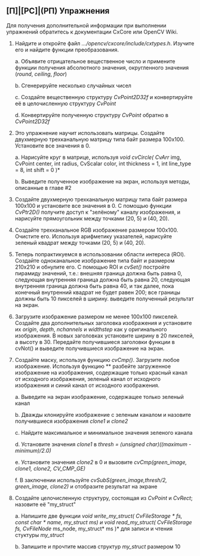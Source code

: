 ## [П]|[РС]|(РП) Упражнения

Для получения дополнительной информации при выполнении упражнений обратитесь к документации CxCore или OpenCV Wiki.

1. Найдите и откройте файл *.../opencv/cxcore/include/cxtypes.h*. Изучите его и найдите функции преобразования.

	a. Объявите отрицательное вещественное число и примените функции получения абсолютного значения, округленного значения (*round*, *ceiling*, *floor*)

	b. Сгенерируйте несколько случайных чисел

	c. Создайте вещественную структуру *CvPoint2D32f* и конвертируйте её в целочисленную структуру *CvPoint*

	d. Конвертируйте полученную структуру *CvPoint* обратно в *CvPoint2D32f*

2. Это упражнение научит использовать матрицы. Создайте двухмерную трехканальную матрицу типа байт размера 100x100. Установите все значения в 0.

	a. Нарисуйте круг в матрице, используя *void cvCircle( CvArr* img, CvPoint center,
int radius, CvScalar color, int thickness = 1, int line_type = 8, int shift = 0 )*

	b. Выведите полученное изображение на экран, используя методы, описанные в главе #2

3. Создайте двухмерную трехканальную матрицу типа байт размера 100x100 и установите все значения в 0. С помощью функции *CvPtr2D()* получите доступ к "зелёному" каналу изображения, и нарисуйте прямоугольник между точками (20, 5) и (40, 20).

4. Создайте трехканальное RGB изображение размером 100x100. Очистите его. Используя арифметику указателей, нарисуйте зеленый квадрат между точками (20, 5) и (40, 20).

5. Теперь попрактикуемся в использовании области интереса (ROI). Создайте одноканальное изображение типа байт и размером 210x210 и обнулите его. С помощью ROI и *cvSet()* постройте пирамиду значений, т.е.: внешняя граница должна быть равна 0, следующая внутренняя граница должна быть равна 20, следующая внутренняя граница должна быть равна 40, и так далее, пока конечный внутренний квадрат не будет равен 200; все границы должны быть 10 пикселей в ширину. выведите полученный результат на экран.

6. Загрузите изображение размером не менее 100x100 пикселей. Создайте два дополнительных заголовка изображения и установите их *origin*, *depth*, *nchannels* и *widthstep* как у оригинального изображения. В новых заголовках установите ширину в 20 пикселей, а высоту в 30. Передайте получившиеся заголовки функции в cvNot() и выведите получившиеся изображение на экран.

7. Создайте маску, используя функцию *cvCmp()*. Загрузите любое изображение. Используя функцию ** разбейте загруженное изображение на изображения, содержащие только красный канал от исходного изображения, зеленый канал от исходного изображения и синий канал от исходного изображения.

	a. Выведите на экран изображение, содержащее только зеленый канал

	b. Дважды клонируйте изображение с зеленым каналом и назовите получившиеся изображения *clone1* и *clone2* 

	c. Найдите максимальное и минимальное значения зеленого канала

	d. Установите значения *clone1* в *thresh = (unsigned char)((maximum - minimum)/2.0)*

	e. Установите значения *clone2* в 0 и вызовите *cvCmp(green_image, clone1, clone2, CV_CMP_GE)* 

	f. В заключении используйте *cvSubS(green_image,thresh/2, green_image, clone2)* и отобразите результат на экране

8. Создайте целочисленную структуру, состоящая из *CvPoint* и *CvRect*; назовите её "my_struct"
	
    a. Напишите две функции *void write_my_struct( CvFileStorage * fs, const char * name, my_struct *ms)* и *void read_my_struct( CvFileStorage* fs, CvFileNode* ms_node, my_struct* ms )* для записи и чтения стуктуры *my_struct*
	
    b. Запишите и прочтите массив структур *my_struct* размером 10